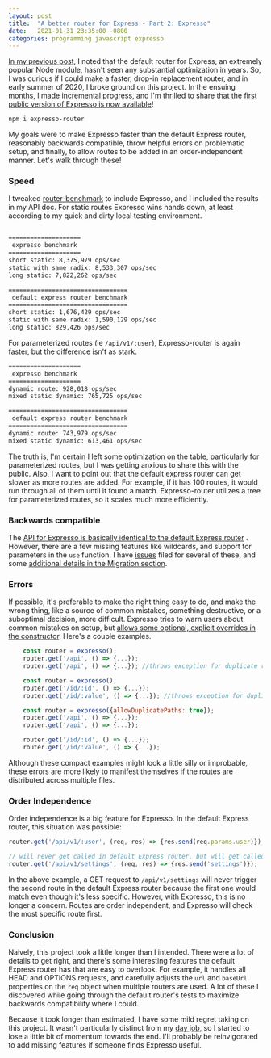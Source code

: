 ```yaml
---
layout: post
title:  "A better router for Express - Part 2: Expresso"
date:   2021-01-31 23:35:00 -0800
categories: programming javascript expresso
---
```


[In my previous post](/posts/express-router-part-1), I noted that the default router for Express, an extremely popular Node module, hasn't seen any substantial optimization in years. So, I was curious if I could make a faster, drop-in replacement router, and in early summer of 2020, I broke ground on this project. In the ensuing months, I made incremental progress, and I'm thrilled to share that the [first public version of Expresso is now available](https://www.npmjs.com/package/expresso-router)!

```sh
npm i expresso-router
```

My goals were to make Expresso faster than the default Express router, reasonably backwards compatible, throw helpful errors on problematic setup, and finally, to allow routes to be added in an order-independent manner. Let's walk through these!

### Speed

I tweaked [router-benchmark](https://github.com/delvedor/router-benchmark) to include Expresso, and I included the results in my API doc. For static routes Expresso wins hands down, at least according to my quick and dirty local testing environment.

```sh

====================
 expresso benchmark
====================
short static: 8,375,979 ops/sec
static with same radix: 8,533,307 ops/sec
long static: 7,822,262 ops/sec

=================================
 default express router benchmark
=================================
short static: 1,676,429 ops/sec
static with same radix: 1,590,129 ops/sec
long static: 829,426 ops/sec

```

For parameterized routes (ie `/api/v1/:user`), Expresso-router is again faster, but the difference isn't as stark.

```sh
====================
 expresso benchmark
====================
dynamic route: 928,018 ops/sec
mixed static dynamic: 765,725 ops/sec

=================================
 default express router benchmark
=================================
dynamic route: 743,979 ops/sec
mixed static dynamic: 613,461 ops/sec
```

The truth is, I'm certain I left some optimization on the table, particularly for parameterized routes, but I was getting anxious to share this with the public. Also, I want to point out that the default express router can get slower as more routes are added. For example, if it has 100 routes, it would run through all of them until it found a match. Expresso-router utilizes a tree for parameterized routes, so it scales much more efficiently. 

### Backwards compatible 

The [API for Expresso is basically identical to the default Express router](https://github.com/newtang/expresso/blob/HEAD/API.md#api-1) . However, there are a few missing features like wildcards, and support for parameters in the `use` function. I have [issues](https://github.com/newtang/expresso/issues) filed for several of these, and some [additional details in the Migration section](https://github.com/newtang/expresso/blob/HEAD/API.md#migration).

### Errors

If possible, it's preferable to make the right thing easy to do, and make the wrong thing, like a source of common mistakes, something destructive, or a suboptimal decision, more difficult. Expresso tries to warn users about common mistakes on setup, but [allows some optional, explicit overrides in the constructor](https://github.com/newtang/expresso/blob/HEAD/API.md#config). Here's a couple examples.

```js
	const router = expresso();
	router.get('/api', () => {...});
	router.get('/api', () => {...}); //throws exception for duplicate route
```

```js
	const router = expresso();
	router.get('/id/:id', () => {...});
	router.get('/id/:value', () => {...}); //throws exception for duplicate route
```

```js
	const router = expresso({allowDuplicatePaths: true});
	router.get('/api', () => {...});
	router.get('/api', () => {...});

	router.get('/id/:id', () => {...});
	router.get('/id/:value', () => {...});
```

Although these compact examples might look a little silly or improbable, these errors are more likely to manifest themselves if the routes are distributed across multiple files. 

### Order Independence 

Order independence is a big feature for Expresso. In the default Express router, this situation was possible:

```js
router.get('/api/v1/:user', (req, res) => {res.send(req.params.user)});

// will never get called in default Express router, but will get called in Expresso 
router.get('/api/v1/settings', (req, res) => {res.send('settings')});

```

In the above example, a GET request to `/api/v1/settings` will never trigger the second route in the default Express router because the first one would match even though it's less specific. However, with Expresso, this is no longer a concern. Routes are order independent, and Expresso will check the most specific route first.

### Conclusion

Naively, this project took a little longer than I intended. There were a lot of details to get right, and there's some interesting features the default Express router has that are easy to overlook. For example, it handles all HEAD and OPTIONS requests, and carefully adjusts the `url` and `baseUrl` properties on the `req` object when multiple routers are used. A lot of these I discovered while going through the default router's tests to maximize backwards compatibility where I could.

Because it took longer than estimated, I have some mild regret taking on this project. It wasn't particularly distinct from my [day job](https://mapbox.com), so I started to lose a little bit of momentum towards the end. I'll probably be reinvigorated to add missing features if someone finds Expresso useful.

